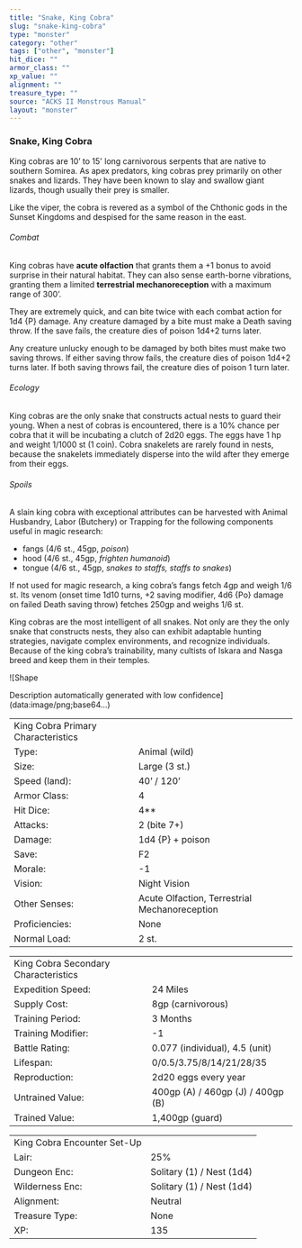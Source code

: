 ```yaml
---
title: "Snake, King Cobra"
slug: "snake-king-cobra"
type: "monster"
category: "other"
tags: ["other", "monster"]
hit_dice: ""
armor_class: ""
xp_value: ""
alignment: ""
treasure_type: ""
source: "ACKS II Monstrous Manual"
layout: "monster"
---
```


### Snake, King Cobra

King cobras are 10’ to 15' long carnivorous serpents that are native to southern Somirea. As apex
predators, king cobras prey primarily on other snakes and lizards. They have been known to slay and
swallow giant lizards, though usually their prey is smaller.

Like the viper, the cobra is revered as a symbol of the Chthonic gods in the Sunset Kingdoms and
despised for the same reason in the east.

###### Combat

King cobras have **acute olfaction** that grants them a +1 bonus to avoid surprise in their natural
habitat. They can also sense earth-borne vibrations, granting them a limited **terrestrial
mechanoreception** with a maximum range of 300’.

They are extremely quick, and can bite twice with each combat action for 1d4 {P} damage. Any
creature damaged by a bite must make a Death saving throw. If the save fails, the creature dies of
poison 1d4+2 turns later.

Any creature unlucky enough to be damaged by both bites must make two saving throws. If either
saving throw fails, the creature dies of poison 1d4+2 turns later. If both saving throws fail, the
creature dies of poison 1 turn later.

###### Ecology

King cobras are the only snake that constructs actual nests to guard their young. When a nest of
cobras is encountered, there is a 10% chance per cobra that it will be incubating a clutch of 2d20
eggs. The eggs have 1 hp and weight 1/1000 st (1 coin). Cobra snakelets are rarely found in nests,
because the snakelets immediately disperse into the wild after they emerge from their eggs.

###### Spoils

A slain king cobra with exceptional attributes can be harvested with Animal Husbandry, Labor
(Butchery) or Trapping for the following components useful in magic research:

* fangs (4/6 st., 45gp, *poison*)
* hood (4/6 st., 45gp,  *frighten humanoid*)
* tongue (4/6 st., 45gp, *snakes to staffs, staffs to snakes*)

If not used for magic research, a king cobra’s fangs fetch 4gp and weigh 1/6 st. Its venom (onset
time 1d10 turns, +2 saving modifier, 4d6 {Po} damage on failed Death saving throw) fetches 250gp and
weighs 1/6 st.

King cobras are the most intelligent of all snakes. Not only are they the only snake that
constructs nests, they also can exhibit adaptable hunting strategies, navigate complex environments,
and recognize individuals. Because of the king cobra’s trainability, many cultists of Iskara and
Nasga breed and keep them in their temples.

![Shape

Description automatically generated with low confidence](data:image/png;base64...)

|  |  |
| --- | --- |
| King Cobra Primary Characteristics | |
| Type: | Animal (wild) |
| Size: | Large (3 st.) |
| Speed (land): | 40’ / 120’ |
| Armor Class: | 4 |
| Hit Dice: | 4\*\* |
| Attacks: | 2 (bite 7+) |
| Damage: | 1d4 {P} + poison |
| Save: | F2 |
| Morale: | -1 |
| Vision: | Night Vision |
| Other Senses: | Acute Olfaction, Terrestrial Mechanoreception |
| Proficiencies: | None |
| Normal Load: | 2 st. |

|  |  |
| --- | --- |
| King Cobra Secondary Characteristics | |
| Expedition Speed: | 24 Miles |
| Supply Cost: | 8gp (carnivorous) |
| Training Period: | 3 Months |
| Training Modifier: | -1 |
| Battle Rating: | 0.077 (individual), 4.5 (unit) |
| Lifespan: | 0/0.5/3.75/8/14/21/28/35 |
| Reproduction: | 2d20 eggs every year |
| Untrained Value: | 400gp (A) / 460gp (J) / 400gp (B) |
| Trained Value: | 1,400gp (guard) |

|  |  |
| --- | --- |
| King Cobra Encounter Set-Up | |
| Lair: | 25% |
| Dungeon Enc: | Solitary (1) / Nest (1d4) |
| Wilderness Enc: | Solitary (1) / Nest (1d4) |
| Alignment: | Neutral |
| Treasure Type: | None |
| XP: | 135 |
